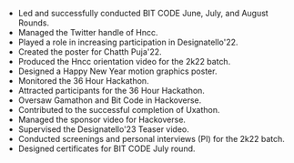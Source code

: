 - Led and successfully conducted BIT CODE June, July, and August Rounds.
- Managed the Twitter handle of Hncc.
- Played a role in increasing participation in Designatello'22.
- Created the poster for Chatth Puja'22.
- Produced the Hncc orientation video for the 2k22 batch.
- Designed a Happy New Year motion graphics poster.
- Monitored the 36 Hour Hackathon.
- Attracted participants for the 36 Hour Hackathon.
- Oversaw Gamathon and Bit Code in Hackoverse.
- Contributed to the successful completion of Uxathon.
- Managed the sponsor video for Hackoverse.
- Supervised the Designatello'23 Teaser video.
- Conducted screenings and personal interviews (PI) for the 2k22 batch.
- Designed certificates for BIT CODE July round.

